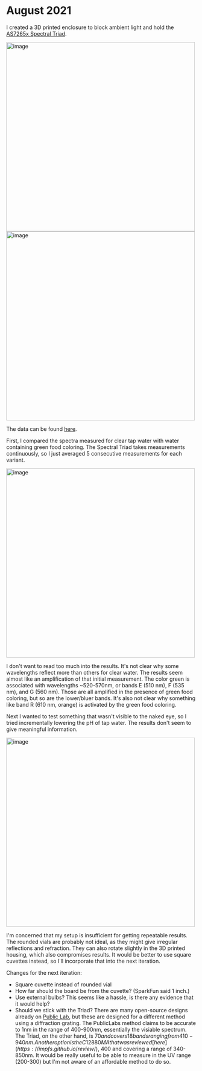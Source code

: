 # August 2021 

I created a 3D printed enclosure to block ambient light and hold the [AS7265x Spectral Triad](https://www.sparkfun.com/products/15050). 

<img width="500" alt="image" src="https://user-images.githubusercontent.com/10489972/132111227-0265ef75-c1a5-4978-a153-5cd524091712.png">
<img width="500" alt="image" src="https://user-images.githubusercontent.com/10489972/132111239-97fa0389-8421-47ce-a2ca-d7de65da5098.png">

The data can be found [here](https://docs.google.com/spreadsheets/d/18tIvDpiz1NvjK_i_9pyhub3FySeUjG97rWv8cSUtHuc/edit?usp=sharing). 

First, I compared the spectra measured for clear tap water with water containing green food coloring. The Spectral Triad takes measurements continuously, so I just averaged 5 consecutive measurements for each variant. 

<img width="500" alt="image" src="https://user-images.githubusercontent.com/10489972/132110630-2a6c5a75-afbe-4c98-a12b-bc3f0cdf3579.png">

I don't want to read too much into the results. It's not clear why some wavelengths reflect more than others for clear water. The results seem almost like an amplification of that initial measurement. The color green is associated with wavelengths ~520-570nm, or bands E (510 nm), F (535 nm), and G (560 nm). Those are all amplified in the presence of green food coloring, but so are the lower/bluer bands. It's also not clear why something like band R (610 nm, orange) is activated by the green food coloring. 

Next I wanted to test something that wasn't visible to the naked eye, so I tried incrementally lowering the pH of tap water. The results don't seem to give meaningful information. 

<img width="500" alt="image" src="https://user-images.githubusercontent.com/10489972/132110935-caf0cd77-8933-48bd-9244-81829124613d.png">

I'm concerned that my setup is insufficient for getting repeatable results. The rounded vials are probably not ideal, as they might give irregular reflections and refraction. They can also rotate slightly in the 3D printed housing, which also compromises results. It would be better to use square cuvettes instead, so I'll incorporate that into the next iteration. 

Changes for the next iteration:
- Square cuvette instead of rounded vial
- How far should the board be from the cuvette? (SparkFun said 1 inch.) 
- Use external bulbs? This seems like a hassle, is there any evidence that it would help? 
- Should we stick with the Triad? There are many open-source designs already on [Public Lab](https://publiclab.org/wiki/spectrometry), but these are designed for a different method using a diffraction grating. The PublicLabs method claims to be accurate to 1nm in the range of 400-900nm, essentially the visiable spectrum. The Triad, on the other hand, is $70 and covers 18 bands ranging from 410-940nm. Another option is the C12880MA that was reviewed [here](https://impfs.github.io/review/), ~$400 and covering a range of 340-850nm. It would be really useful to be able to measure in the UV range (200-300) but I'm not aware of an affordable method to do so. 


